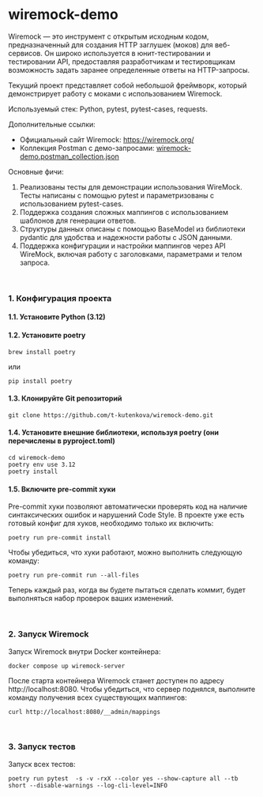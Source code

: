 # wiremock-demo
Wiremock — это инструмент с открытым исходным кодом, предназначенный для создания HTTP заглушек (моков) для веб-сервисов.
Он широко используется в юнит-тестировании и тестировании API, предоставляя разработчикам и тестировщикам возможность задать заранее определенные ответы на HTTP-запросы.

Текущий проект представляет собой небольшой фреймворк, который демонстрирует работу с моками с использованием Wiremock.

Используемый стек: Python, pytest, pytest-cases, requests.

Дополнительные ссылки:
- Официальный сайт Wiremock: https://wiremock.org/
- Коллекция Postman с демо-запросами: [wiremock-demo.postman_collection.json](./wiremock-demo.postman_collection.json)

Основные фичи:
1. Реализованы тесты для демонстрации использования WireMock. Тесты написаны с помощью pytest и параметризованы с использованием pytest-cases.
2. Поддержка создания сложных маппингов с использованием шаблонов для генерации ответов.
3. Структуры данных описаны с помощью BaseModel из библиотеки pydantic для удобства и надежности работы с JSON данными.
4. Поддержка конфигурации и настройки маппингов через API WireMock, включая работу с заголовками, параметрами и телом запроса.

<br />

### 1. Конфигурация проекта

#### 1.1. Установите Python (3.12)

#### 1.2. Установите poetry
```commandline
brew install poetry
```
или
```commandline
pip install poetry
```

#### 1.3. Клонируйте Git репозиторий
```commandline
git clone https://github.com/t-kutenkova/wiremock-demo.git
```

#### 1.4. Установите внешние библиотеки, используя poetry (они перечислены в pyproject.toml)
```commandline
cd wiremock-demo
poetry env use 3.12
poetry install
```

#### 1.5. Включите pre-commit хуки
Pre-commit хуки позволяют автоматически проверять код на наличие синтаксических ошибок и нарушений Code Style.
В проекте уже есть готовый конфиг для хуков, необходимо только их включить:
```commandline
poetry run pre-commit install
```
Чтобы убедиться, что хуки работают, можно выполнить следующую команду:
```commandline
poetry run pre-commit run --all-files
```
Теперь каждый раз, когда вы будете пытаться сделать коммит, будет выполняться набор проверок ваших изменений.

<br />

### 2. Запуск Wiremock

Запуск Wiremock внутри Docker контейнера:
```commandline
docker compose up wiremock-server
```
После старта контейнера Wiremock станет доступен по адресу http://localhost:8080.
Чтобы убедиться, что сервер поднялся, выполните команду получения всех существующих маппингов:

```commandline
curl http://localhost:8080/__admin/mappings
```

<br />

### 3. Запуск тестов

Запуск всех тестов:
```commandline
poetry run pytest  -s -v -rxX --color yes --show-capture all --tb short --disable-warnings --log-cli-level=INFO
```
